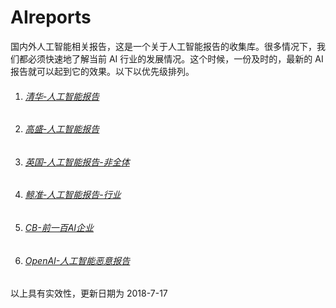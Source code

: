 # AIreports
国内外人工智能相关报告，这是一个关于人工智能报告的收集库。很多情况下，我们都必须快速地了解当前 AI 行业的发展情况。这个时候，一份及时的，最新的 AI 报告就可以起到它的效果。以下以优先级排列。

1. ###### [清华-人工智能报告]()

2. ###### [高盛-人工智能报告]()

3. ###### [英国-人工智能报告-非全体]()

4. ###### [鲸准-人工智能报告-行业]()

5. ###### [CB-前一百AI企业]()

6. ###### [OpenAI-人工智能恶意报告]()



以上具有实效性，更新日期为 2018-7-17